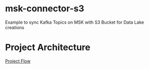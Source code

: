 # msk-connector-s3
Example to sync Kafka Topics on MSK with S3 Bucket for Data Lake creations

# Project Architecture

[Project Flow](.github/img/flow.png)

